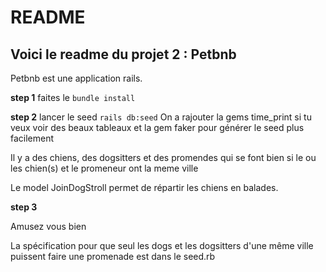 # README

## Voici le readme du projet 2 : Petbnb

Petbnb est une application rails.

__step 1__
faites le 
    ```
    bundle install
    ```

__step 2__
lancer le seed 
    ```
    rails db:seed
    ```
On a rajouter la gems time_print si tu veux voir des beaux tableaux et la gem faker pour générer le seed plus facilement

Il y a des chiens, des dogsitters et des promendes qui se font bien si le ou les chien(s) et le promeneur ont la meme ville

Le model JoinDogStroll permet de répartir les chiens en balades.

__step 3__

Amusez vous bien

La spécification pour que seul les dogs et les dogsitters d'une même ville puissent faire une promenade est dans le seed.rb
